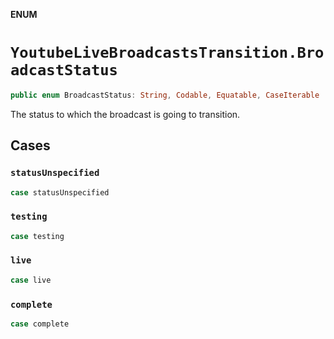 **ENUM**

# `YoutubeLiveBroadcastsTransition.BroadcastStatus`

```swift
public enum BroadcastStatus: String, Codable, Equatable, CaseIterable
```

The status to which the broadcast is going to transition.

## Cases
### `statusUnspecified`

```swift
case statusUnspecified
```

### `testing`

```swift
case testing
```

### `live`

```swift
case live
```

### `complete`

```swift
case complete
```
